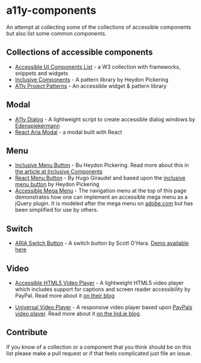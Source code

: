 # a11y-components

An attempt at collecting some of the collections of accessible components but also list some common components.

## Collections of accessible components

* [Accessible UI Components List](https://www.w3.org/blog/wai-components-gallery/) - a W3 collection with frameworks, snippets and widgets
* [Inclusive Components](https://inclusive-components.design/) - A pattern library by Heydon Pickering
* [A11y Project Patterns](http://a11yproject.com/patterns.html) - An accessible widget & pattern library

## Modal

* [A11y Dialog](https://github.com/edenspiekermann/a11y-dialog) - A lightweight script to create accessible dialog windows by [Edenspiekermann](https://www.edenspiekermann.com/)
* [React Aria Modal](https://github.com/davidtheclark/react-aria-modal) - a modal built with React

## Menu

* [Inclusive Menu Button](https://github.com/Heydon/inclusive-menu-button) - Bu Heydon Pickering. Read more about this in [the article at Inclusive Components](https://inclusive-components.design/menus-menu-buttons/)
* [React Menu Button](https://github.com/HugoGiraudel/react-menu-button) - By Hugo Giraudel and based upon the [inclusive menu button](https://github.com/Heydon/inclusive-menu-button) by Heydon Pickering
* [Accessible Mega Menu](http://adobe-accessibility.github.io/Accessible-Mega-Menu/) - The navigation menu at the top of this page demonstrates how one can implement an accessible mega menu as a jQuery plugin. It is modeled after the mega menu on [adobe.com](https://adobe.com) but has been simplified for use by others.

## Switch

* [ARIA Switch Button](https://github.com/scottaohara/aria-switch-button) - A switch button by Scott O'Hara. [Demo available here](https://scottaohara.github.io/aria-switch-button/)

## Video

* [Accessible HTML5 Video Player](https://github.com/paypal/accessible-html5-video-player) - A lightweight HTML5 video player which includes support for captions and screen reader accessibility by PayPal. Read more about it [on their blog](https://www.paypal-engineering.com/2014/09/05/introducing-an-accessible-html5-video-player/)

* [Universal Video Player](https://source.ind.ie/project/video-player) - A responsive video player based upon [PayPals video player](https://github.com/paypal/accessible-html5-video-player). Read more about it [on the Ind.ie blog](https://ind.ie/blog/accessible-video-player/).

## Contribute

If you know of a collection or a component that you think should be on this list please make a pull request or if that feels complicated just file an issue.
